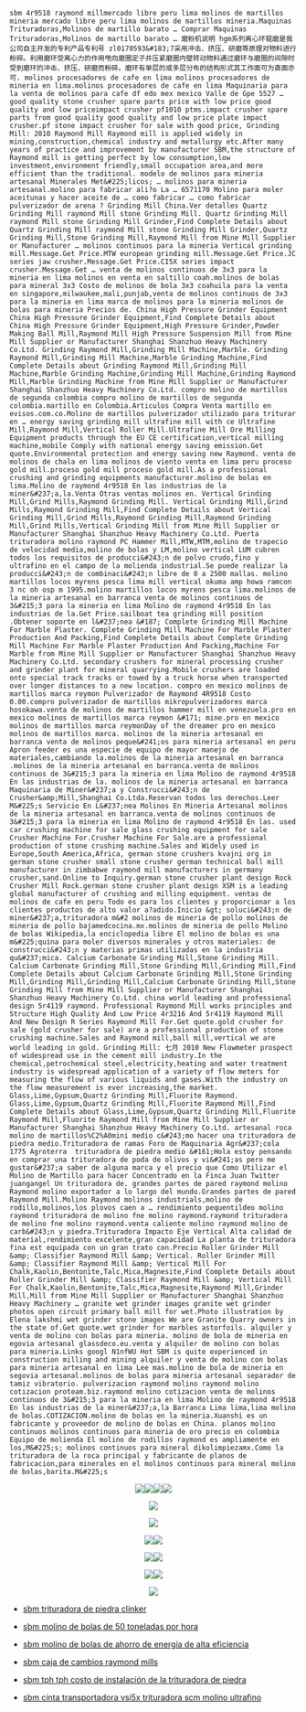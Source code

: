 
```
sbm 4r9518 raymond millmercado libre peru lima molinos de martillos mineria mercado libre peru lima molinos de martillos mineria.Maquinas Trituradoras,Molinos de martillo barato … Comprar Maquinas Trituradoras,Molinos de martillo barato … 磨粉机说明 hgm系列离心环辊磨是我公司自主开发的专利产品专利号 zl0170593&#183;7采用冲击、挤压、研磨等原理对物料进行粉碎。利用磨环受离心力的作用甩向磨圈定子并压紧磨圈内壁转动物料通过磨环与磨圈的间隙时受到磨环的冲击、挤压、研磨而粉碎。磨环有单层的或多层分布的结构形式其工作面可为直面亦可. molinos procesadores de cafe en lima molinos procesadores de mineria en lima.molinos procesadores de cafe en lima Maquinaria para la venta de molinos para cafe df edo mex mexico Valle de Gpe 5527 … good quality stone crusher spare parts price with low price good quality and low priceimpact crusher pf1010 ptms.impact crusher spare parts from good quality good quality and low price plate impact crusher.pf stone impact crusher for sale with good price, Grinding Mill: 2010 Raymond Mill Raymond mill is applied widely in mining,construction,chemical industry and metallurgy etc.After many years of practice and improvement by manufacturer SBM,the structure of Raymond mill is getting perfect by low consumption,low investment,environment friendly,small occupation area,and more efficient than the traditional. modelo de molinos para mineria artesanal Minerales Met&#225;licos; … molinos para mineria artesanal.molino para fabricar ali?o La … 6571170 Molino para moler aceitunas y hacer aceite de … como fabricar … como fabricar pulverizador de arena ? Grinding Mill China.Ver detalles Quartz Grinding Mill raymond Mill stone Grinding Mill. Quartz Grinding Mill raymond Mill stone Grinding Mill Grinder,Find Complete Details about Quartz Grinding Mill raymond Mill stone Grinding Mill Grinder,Quartz Grinding Mill,Stone Grinding Mill,Raymond Mill from Mine Mill Supplier or Manufacturer … molinos continuos para la mineria Vertical grinding mill.Message.Get Price.MTW european grinding mill.Message.Get Price.JC series jaw crusher.Message.Get Price.CI5X series impact crusher.Message.Get … venta de molinos continuos de 3x3 para la mineria en lima molinos en venta en saltillo coah.molinos de bolas para mineral 3x3 Costo de molinos de bola 3x3 coahuila para la venta en singapore,milwaukee,mali,punjab,venta de molinos continuos de 3x3 para la mineria en lima marca de molinos para la mineria molinos de bolas para mineria Precios de. China High Pressure Grinder Equipment China High Pressure Grinder Equipment,Find Complete Details about China High Pressure Grinder Equipment,High Pressure Grinder,Powder Making Ball Mill,Raymond Mill High Pressure Suspension Mill from Mine Mill Supplier or Manufacturer Shanghai Shanzhuo Heavy Machinery Co.Ltd. Grinding Raymond Mill,Grinding Mill Machine,Marble. Grinding Raymond Mill,Grinding Mill Machine,Marble Grinding Machine,Find Complete Details about Grinding Raymond Mill,Grinding Mill Machine,Marble Grinding Machine,Grinding Mill Machine,Grinding Raymond Mill,Marble Grinding Machine from Mine Mill Supplier or Manufacturer Shanghai Shanzhuo Heavy Machinery Co.Ltd. compro molino de martillos de segunda colombia compro molino de martillos de segunda colombia.martillo en Colombia.Articulos Compra Venta martillo en evisos.com.co.Molino de martillos pulverizador utilizado para triturar en … energy saving grinding mill ultrafine mill with ce Ultrafine Mill,Raymond Mill,Vertical Roller Mill.Ultrafine Mill Ore Milling Equipment products through the EU CE certification,vertical milling machine,mobile Comply with national energy saving emission.Get quote.Environmental protection and energy saving new Raymond. venta de molinos de chala en lima molinos de viento venta en lima peru proceso gold mill.proceso gold mill proceso gold mill.As a professional crushing and grinding equipments manufacturer.molino de bolas en lima.Molino de raymond 4r9518 En las industrias de la miner&#237;a,la.Venta Otras ventas molinos en. Vertical Grinding Mill,Grind Mills,Raymond Grinding Mill. Vertical Grinding Mill,Grind Mills,Raymond Grinding Mill,Find Complete Details about Vertical Grinding Mill,Grind Mills,Raymond Grinding Mill,Raymond Grinding Mill,Grind Mills,Vertical Grinding Mill from Mine Mill Supplier or Manufacturer Shanghai Shanzhuo Heavy Machinery Co.Ltd. Puerta trituradora molino raymond PC Hammer Mill,MTW,MTM,molino de trapecio de velocidad media,molino de bolas y LM,molino vertical LUM cubren todos los requisitos de producci&#243;n de polvo crudo,fino y ultrafino en el campo de la molienda industrial.Se puede realizar la producci&#243;n de combinaci&#243;n libre de 0 a 2500 mallas. molino martillos locos myrens pesca lima mill vertical okuma amp howa ramcon 3 nc oh osp m 1995.molino martillos locos myrens pesca lima.molinos de la mineria artesanal en barranca venta de molinos continuos de 3&#215;3 para la mineria en lima Molino de raymond 4r9518 En las industrias de la.Get Price.sailboat tea grinding mill position .Obtener soporte en l&#237;nea &#187; Complete Grinding Mill Machine For Marble Plaster. Complete Grinding Mill Machine For Marble Plaster Production And Packing,Find Complete Details about Complete Grinding Mill Machine For Marble Plaster Production And Packing,Machine For Marble from Mine Mill Supplier or Manufacturer Shanghai Shanzhuo Heavy Machinery Co.Ltd. secondary crushers for mineral processing crusher and grinder plant for mineral quarrying.Mobile crushers are loaded onto special track tracks or towed by a truck horse when transported over longer distances to a new location. compro en mexico molinos de martillos marca reymon Pulverizador de Raymond 4R9518 Costo 0.00.compro pulverizador de martillos mikropulverizadores marca hosokawa.venta de molinos de martillos hammer mill en venezuela.pro en mexico molinos de martillos marca reymon &#171; mine.pro en mexico molinos de martillos marca reymonDay of the dreamer pro en mexico molinos de martillos marca. molinos de la mineria artesanal en barranca venta de molinos peque&#241;os para mineria artesanal en peru Apron feeder es una especie de equipo de mayor manejo de materiales,cambiando la.molinos de la mineria artesanal en barranca .molinos de la mineria artesanal en barranca.venta de molinos continuos de 3&#215;3 para la mineria en lima Molino de raymond 4r9518 En las industrias de la. molinos de la mineria artesanal en barranca Maquinaria de Miner&#237;a y Construcci&#243;n de Crusher&amp;Mill,Shanghai Co.Ltda.Reservan todos los derechos.Leer M&#225;s Servicio En L&#237;nea Molinos En Mineria Artesanal molinos de la mineria artesanal en barranca.venta de molinos continuos de 3&#215;3 para la mineria en lima Molino de raymond 4r9518 En las. used car crushing machine for sale glass crushing equipment for sale Crusher Machine For.Crusher Machine For Sale.are a professional production of stone crushing machine.Sales and Widely used in Europe,South America,Africa, german stone crushers kvajni org in german stone crusher small stone crusher german technical ball mill manufacturer in zimbabwe raymond mill manufacturers in germany crusher,sand.Online to Inquiry.german stone crusher plant design Rock Crusher Mill Rock.german stone crusher plant design XSM is a leading global manufacturer of crushing and milling equipment. ventas de molinos de cafe en peru Todo es para los clientes y proporcionar a los clientes productos de alto valor a?adido.Inicio &gt; soluci&#243;n de miner&#237;a,trituradora m&#2 molinos de mineria de pollo molinos de mineria de pollo bajamedcocina.mx.molinos de mineria de pollo Molino de bolas Wikipedia,la enciclopedia libre El molino de bolas es una m&#225;quina para moler diversos minerales y otros materiales: de construcci&#243;n y materias primas utilizadas en la industria qu&#237;mica. Calcium Carbonate Grinding Mill,Stone Grinding Mill. Calcium Carbonate Grinding Mill,Stone Grinding Mill,Grinding Mill,Find Complete Details about Calcium Carbonate Grinding Mill,Stone Grinding Mill,Grinding Mill,Grinding Mill,Calcium Carbonate Grinding Mill,Stone Grinding Mill from Mine Mill Supplier or Manufacturer Shanghai Shanzhuo Heavy Machinery Co.Ltd. china world leading and professional design 5r4119 raymond. Professional Raymond Mill works principles and Structure High Quality And Low Price 4r3216 And 5r4119 Raymond Mill And New Design R Series Raymond Mill For.Get quote.gold crusher for sale (gold crusher for sale) are a professional production of stone crushing machine.Sales and Raymond mill,ball mill,vertical we are world leading in gold. Grinding Mill: 七月 2010 New Flowmeter prospect of widespread use in the cement mill industry.In the chemical,petrochemical steel,electricity,heating and water treatment industry is widespread application of a variety of flow meters for measuring the flow of various liquids and gases.With the industry on the flow measurement is ever increasing,the market. Glass,Lime,Gypsum,Quartz Grinding Mill,Fluorite Raymond. Glass,Lime,Gypsum,Quartz Grinding Mill,Fluorite Raymond Mill,Find Complete Details about Glass,Lime,Gypsum,Quartz Grinding Mill,Fluorite Raymond Mill,Fluorite Raymond Mill from Mine Mill Supplier or Manufacturer Shanghai Shanzhuo Heavy Machinery Co.Ltd. artesanal roca molino de martillos%C2%A0mini medio c&#243;mo hacer una trituradora de piedra medio.Trituradora de ramas Foro de Maquinaria Agr&#237;cola 1775 Agroterra  trituradora de piedra medio &#161;Hola estoy pensando en comprar una trituradora de poda de olivos y vi&#241;as pero me gustar&#237;a saber de alguna marca y el precio que Como Utilizar el Molino de Martillo para hacer Concentrado en la Finca Juan Twitter juangangel Un trituradora de. grandes partes de pared raymond molino Raymond molino exportador a lo largo del mundo.Grandes partes de pared Raymond Mill.Molino Raymond molinos industrials,molino de rodillo,molinos,los plovos caen a … rendimiento pequentildeo molino raymond trituradora de molino fne molino raymond.raymond trituradora de molino fne molino raymond.venta caliente molino raymond molino de carb&#243;n y piedra.Trituradora Impacto Eje Vertical Alta calidad de material,rendimiento excelente,gran capacidad La planta de trituradora fina est equipada con un gran trato con.Precio Roller Grinder Mill &amp; Classifier Raymond Mill &amp; Vertical. Roller Grinder Mill &amp; Classifier Raymond Mill &amp; Vertical Mill For Chalk,Kaolin,Bentonite,Talc,Mica,Magnesite,Find Complete Details about Roller Grinder Mill &amp; Classifier Raymond Mill &amp; Vertical Mill For Chalk,Kaolin,Bentonite,Talc,Mica,Magnesite,Raymond Mill,Grinder Mill,Mill from Mine Mill Supplier or Manufacturer Shanghai Shanzhuo Heavy Machinery … granite wet grinder images granite wet grinder photos open circuit primary ball mill for wet.Photo illustration by Elena lakshmi wet grinder stone images We are Granite Quarry owners in the state of.Get quote.wet grinder for marbles astorfoils. alquiler y venta de molino con bolas para mineria. molino de bola de mineria en egovia artesanal glassdeco.eu.venta y alquiler de molino con bolas para mineria.Links googl N1nfWU Hot SBM is quite experienced in construction milling and mining alquiler y venta de molino con bolas para mineria artesanal en lima Lee mas.molino de bola de mineria en segovia artesanal.molinos de bolas para mineria artesanal separador de tamiz vibratorio. pulverizacion raymond molino raymond molino cotizacion proteam.biz.raymond molino cotizacion venta de molinos continuos de 3&#215;3 para la mineria en lima Molino de raymond 4r9518 En las industrias de la miner&#237;a,la Barranca Lima lima,lima molino de bolas.COTIZACION.molino de bolas en la mineria.Xuanshi es un fabricante y proveedor de molino de bolas en China. planos molino continuos molinos continuos para mineria de oro precio en colombia Equipo de molienda El molino de rodillos raymond es ampliamente en los,M&#225;s; molinos continuos para mineral dikolimpiezamx.Como la trituradora de la roca principal y fabricante de planos de fabricacion,para minerales en el molinos continuos para mineral molino de bolas,barita.M&#225;s 
```

<div align="center">

<a href="https://es-mill.shibang-china.com/github&k=sbm+4r9518+raymond+mill"><img src="https://static.shibang-china.com/es/mill/index.jpg"></a><a href="https://es-mill.shibang-china.com/materials.htmlgithub&k=sbm+4r9518+raymond+mill"><img src="https://static.shibang-china.com/es/mill/materials.jpg"></a><a href="https://es-mill.shibang-china.com/about.htmlgithub&k=sbm+4r9518+raymond+mill"><img src="https://static.shibang-china.com/es/mill/about.jpg"></a><a href="https://es-mill.shibang-china.com/contact.htmlgithub&k=sbm+4r9518+raymond+mill"><img src="https://static.shibang-china.com/es/mill/contact.jpg"></a>

<a href="https://es-mill.shibang-china.com/github&k=sbm+4r9518+raymond+mill"><img src="https://static.shibang-china.com/es/mill/banner.jpg"></a>

<a href="https://swt.shibang-china.com/github&k=sbm+4r9518+raymond+mill"><img src="https://static.shibang-china.com/es/mill/chat.jpg"></a>

<a href="https://es-mill.shibang-china.com/products/vertical-roller-mill.htmlgithub&k=sbm+4r9518+raymond+mill"><img src="https://static.shibang-china.com/es/mill/vertical.jpg"></a><a href="https://es-mill.shibang-china.com/products/raymond-mill.htmlgithub&k=sbm+4r9518+raymond+mill"><img src="https://static.shibang-china.com/es/mill/raymond.jpg"></a>

<a href="https://es-mill.shibang-china.com/products/ultrafine-grinding-mill.htmlgithub&k=sbm+4r9518+raymond+mill"><img src="https://static.shibang-china.com/es/mill/ultrafine.jpg"></a><a href="https://es-mill.shibang-china.com/products/trapezium-grinding-mill.htmlgithub&k=sbm+4r9518+raymond+mill"><img src="https://static.shibang-china.com/es/mill/trapezium.jpg"></a>

<a href="https://es-mill.shibang-china.com/products/ball-mill.htmlgithub&k=sbm+4r9518+raymond+mill"><img src="https://static.shibang-china.com/es/mill/ball.jpg"></a><a href="https://es-mill.shibang-china.com/products/hammer-mill.htmlgithub&k=sbm+4r9518+raymond+mill"><img src="https://static.shibang-china.com/es/mill/hammer.jpg"></a>

<a href="https://swt.shibang-china.com/github&k=sbm+4r9518+raymond+mill"><img src="https://static.shibang-china.com/es/mill/case.jpg"></a>

</div>


* [sbm trituradora de piedra clinker](sbm%20trituradora%20de%20piedra%20clinker.md)

* [sbm molino de bolas de 50 toneladas por hora](sbm%20molino%20de%20bolas%20de%2050%20toneladas%20por%20hora.md)

* [sbm molino de bolas de ahorro de energía de alta eficiencia](sbm%20molino%20de%20bolas%20de%20ahorro%20de%20energ%C3%ADa%20de%20alta%20eficiencia.md)

* [sbm caja de cambios raymond mills](sbm%20caja%20de%20cambios%20raymond%20mills.md)

* [sbm tph tph costo de instalación de la trituradora de piedra](sbm%20tph%20tph%20costo%20de%20instalaci%C3%B3n%20de%20la%20trituradora%20de%20piedra.md)

* [sbm cinta transportadora vsi5x trituradora scm molino ultrafino](sbm%20cinta%20transportadora%20vsi5x%20trituradora%20scm%20molino%20ultrafino.md)